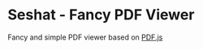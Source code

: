 # Seshat - Fancy PDF Viewer
Fancy and simple PDF viewer based on [PDF.js](https://github.com/mozilla/pdf.js#online-demo)
